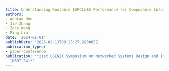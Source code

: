 ```yaml
---
title: Understanding Routable $$PCIe$$ Performance for Composable Infrastructures
authors:
- Wentao Hou
- Jie Zhang
- Zeke Wang
- Ming Liu
date: '2024-01-01'
publishDate: '2025-08-13T09:25:27.993065Z'
publication_types:
- paper-conference
publication: '*21st USENIX Symposium on Networked Systems Design and Implementation
  (NSDI 24)*'
---
```

